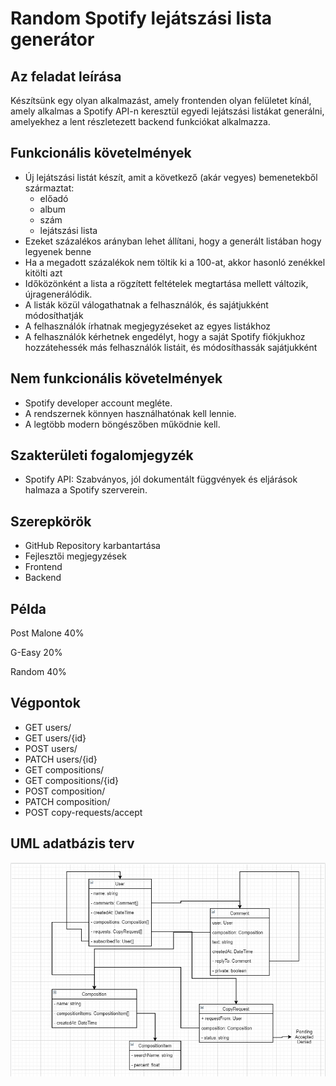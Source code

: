 # Random Spotify lejátszási lista generátor

## Az feladat leírása

Készítsünk egy olyan alkalmazást, amely frontenden olyan felületet kínál, amely alkalmas a Spotify API-n keresztül egyedi lejátszási listákat generálni, amelyekhez a lent részletezett backend funkciókat alkalmazza.

## Funkcionális követelmények

- Új lejátszási listát készít, amit a következő (akár vegyes) bemenetekből származtat:
    - előadó
    - album
    - szám
    - lejátszási lista
- Ezeket százalékos arányban lehet állítani, hogy a generált listában hogy legyenek benne
- Ha a megadott százalékok nem töltik ki a 100-at, akkor hasonló zenékkel kitölti azt
- Időközönként a lista a rögzített feltételek megtartása mellett változik, újragenerálódik.
- A listák közül válogathatnak a felhasználók, és sajátjukként módosíthatják
- A felhasználók írhatnak megjegyzéseket az egyes listákhoz
- A felhasználók kérhetnek engedélyt, hogy a saját Spotify fiókjukhoz hozzátehessék más felhasználók listáit, és módosíthassák sajátjukként

## Nem funkcionális követelmények

- Spotify developer account megléte.
- A rendszernek könnyen használhatónak kell lennie.
- A legtöbb modern böngészőben működnie kell.

## Szakterületi fogalomjegyzék

- Spotify API: Szabványos, jól dokumentált függvények és eljárások halmaza a Spotify szerverein.

## Szerepkörök

- GitHub Repository karbantartása
- Fejlesztői megjegyzések
- Frontend
- Backend

## Példa

Post Malone 40%

G-Easy 20%

Random 40%

## Végpontok

- GET users/
- GET users/{id}
- POST users/
- PATCH users/{id}
- GET compositions/
- GET compositions/{id}
- POST composition/
- PATCH composition/
- POST copy-requests/accept

## UML adatbázis terv

![adatbazis terv](https://raw.githubusercontent.com/Adamage8/spoty_random_list/master/uml.png)
